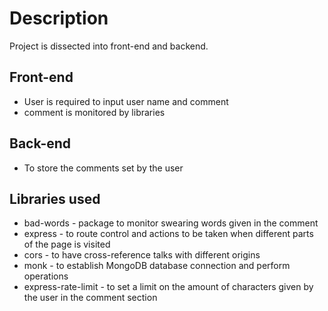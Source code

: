 # Description
Project is dissected into front-end and backend.

## Front-end
<ul>
  <li> User is required to input user name and comment </li>
  <li> comment is monitored by libraries </li>
</ul>

## Back-end
<ul> 
  <li> To store the comments set by the user</li>
  </ul>
  
## Libraries used
<ul> 
  <li> bad-words          - package to monitor swearing words given in the comment </li>
  <li> express            - to route control and actions to be taken when different parts of the page is visited </li>
  <li> cors               - to have cross-reference talks with different origins </li>
  <li> monk               - to establish MongoDB database connection and perform operations </li>
  <li> express-rate-limit - to set a limit on the amount of characters given by the user in the comment section </li>
 </ul>
